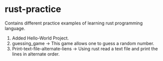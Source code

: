 # rust-practice
Contains different practice examples of learning rust programming language. 

1. Added Hello-World Project.
2. guessing_game -> This game allows one to guess a random number.
3. Print-text-file-alternate-liens -> Using rust read a text file and print the lines in alternate order.